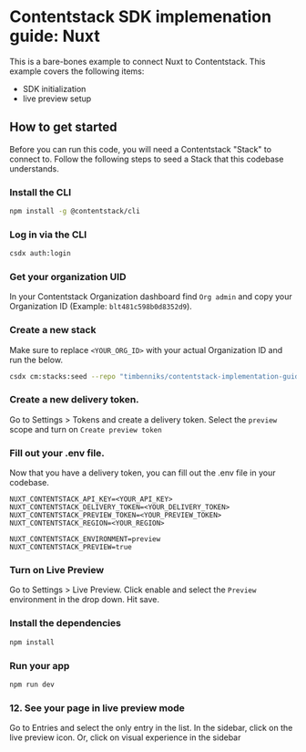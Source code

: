 # Contentstack SDK implemenation guide: Nuxt

This is a bare-bones example to connect Nuxt to Contentstack.
This example covers the following items:

- SDK initialization
- live preview setup

## How to get started

Before you can run this code, you will need a Contentstack "Stack" to connect to.
Follow the following steps to seed a Stack that this codebase understands.

### Install the CLI

```bash
npm install -g @contentstack/cli
```

### Log in via the CLI

```bash
csdx auth:login
```

### Get your organization UID

In your Contentstack Organization dashboard find `Org admin` and copy your Organization ID (Example: `blt481c598b0d8352d9`).

### Create a new stack

Make sure to replace `<YOUR_ORG_ID>` with your actual Organization ID and run the below.

```bash
csdx cm:stacks:seed --repo "timbenniks/contentstack-implementation-guides-seed" --org "<YOUR_ORG_ID>" -n "Implementation Guide"
```

### Create a new delivery token.

Go to Settings > Tokens and create a delivery token. Select the `preview` scope and turn on `Create preview token`

### Fill out your .env file.

Now that you have a delivery token, you can fill out the .env file in your codebase.

```
NUXT_CONTENTSTACK_API_KEY=<YOUR_API_KEY>
NUXT_CONTENTSTACK_DELIVERY_TOKEN=<YOUR_DELIVERY_TOKEN>
NUXT_CONTENTSTACK_PREVIEW_TOKEN=<YOUR_PREVIEW_TOKEN>
NUXT_CONTENTSTACK_REGION=<YOUR_REGION>

NUXT_CONTENTSTACK_ENVIRONMENT=preview
NUXT_CONTENTSTACK_PREVIEW=true
```

### Turn on Live Preview

Go to Settings > Live Preview. Click enable and select the `Preview` environment in the drop down. Hit save.

### Install the dependencies

```bash
npm install
```

### Run your app

```bash
npm run dev
```

### 12. See your page in live preview mode

Go to Entries and select the only entry in the list.
In the sidebar, click on the live preview icon.
Or, click on visual experience in the sidebar
